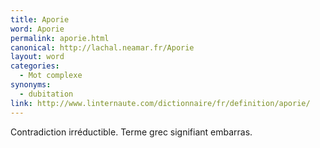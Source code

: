 ```yaml
---
title: Aporie
word: Aporie
permalink: aporie.html
canonical: http://lachal.neamar.fr/Aporie
layout: word
categories:
  - Mot complexe
synonyms:
  - dubitation
link: http://www.linternaute.com/dictionnaire/fr/definition/aporie/
---
```


Contradiction irréductible.
Terme grec signifiant embarras.

